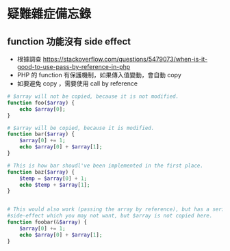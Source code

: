# 疑難雜症備忘錄

## function 功能沒有 side effect
- 根據調查 https://stackoverflow.com/questions/5479073/when-is-it-good-to-use-pass-by-reference-in-php
- PHP 的 function 有保護機制，如果傳入值變動，會自動 copy
- 如要避免 copy ，需要使用 call by reference

``` php
# $array will not be copied, because it is not modified.
function foo($array) {
    echo $array[0];
}

# $array will be copied, because it is modified.
function bar($array) {
    $array[0] += 1;
    echo $array[0] + $array[1];
}

# This is how bar shoudl've been implemented in the first place.
function baz($array) {
    $temp = $array[0] + 1;
    echo $temp + $array[1];
}


# This would also work (passing the array by reference), but has a serious 
#side-effect which you may not want, but $array is not copied here.
function foobar(&$array) {
    $array[0] += 1;
    echo $array[0] + $array[1];
}
```